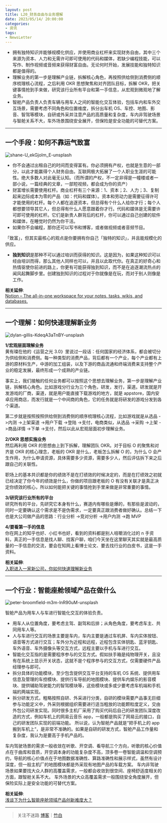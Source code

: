 ```yaml
---
layout: post
title: L20_财务自由与业务理解
date: 2023/05/14/ 20:00:00
categories:
- 资讯
tags:
- NewsLetter
---
```


- 拥有独特知识并能够规模化供应，并使用商业杠杆来实现财务自由，其中三个来源为资本、人力和无需许可即可使用的代码和媒体，若缺少编程技能，可以写作、制作视频或音频来获得财富自由。无论何时开始，发展技能和独特知识都是值得的。
- 理解业务的第一步是理解产业链，拆解核心角色，再按照供给侧到消费侧的顺序梳理核心流程，之后利用 OKR 思想聚焦和对齐团队目标，拆解 OKR，把关键事情抢到手来做，研究该行业所有平台和第一手信息，从宏观到微观地了解业务。
- 智舱产品负责人负责车辆与用车人之间的智能化交互体验，包括车内和车外交互场景，需要考虑不同角色和位置维度，拆分出车机 OS、车控、地图、影音、智驾等模块，自研或外采并注意产品的高质量和复杂度，车内非驾驶场景与智舱关系不大，车外场景围绕安全展开，但保险是安全功能的可替代方案。

---

## 一个手段：如何不靠运气致富

![shane-U_ekGjoIm_E-unsplash](https://pics.naaln.com/shane-U_ekGjoIm_E-unsplash.jpg-basicBlog)

- 你不会通过出租自己的时间而变得富有。你必须拥有产权，也就是生意的一部分，以此才能赢得个人财务自由。互联网极大拓展了一个人职业生涯的可能性。绝大多数人对此毫无认知。（而所谓的产权，不一定非得是一幢楼或者一部小说，一篇经典的文章，一部短视频，都会成为你的资产）
- 财富增长需要使用杠杆。商业杠杆有三个来源：1、资本；2、人力；3、复制起来边际成本为零的产品（如：代码和媒体）。资本和劳动力是需要征得许可才能使用的杠杆。每个人都在追逐资本，但总得有个什么人给你才行；每个人都想要领导其它人，但总得有什么人愿意跟着你才行。代码和媒体是无需要许可即可使用的杠杆。它们是新贵人群背后的杠杆，你可以通过自己创建的软件和媒体，在睡觉时仍然为你干活。
- 如果你不会编程，那你还可以写书和博客，或者做视频或者音频节目。

「致富」，但其实最核心的观点是你要拥有你自己「独特的知识」，并且能规模化的供应。

- **独到知识**是那种不可以通过培训而获得的知识。这是因为，如果这种知识可以经由培训而得，那么其他人同样也可以，并且以此取代你。在真正的好奇心和热情驱使你前进的路上，你更有可能获得独到知识，而不是在追逐潮流热点的闻风起舞脚步里。创建独到知识的过程对于你就像是在玩，而对于别人则像是工作。


**相关延伸**:  
[Notion – The all-in-one workspace for your notes, tasks, wikis, and databases.](https://www.notion.so/plidezus/9133613f4ca84b17a86120a7057dc7fe)

---

## 一个理解：如何快速理解新业务

![dylan-gillis-KdeqA3aTnBY-unsplash](https://pics.naaln.com/dylan-gillis-KdeqA3aTnBY-unsplash.jpg-basicBlog)

**1/宏观层面理解业务**  
黄有璨在他的《运营之光 3.0》里说过一段话：任何国家的经济体系，都会被切分为供给侧和消费侧。每一种类型的消费产品，背后都有一个产业，每个产业都有上游的原材料生产，中游的加工组装，以及下游的商品流通和终端消费来支持整个产业的稳定发展，最终形成一个成熟的产业链。

事实上，我们接触的任何业务都可以按照这个思想去理解业务，第一步是理解产业链，拆解核心角色。比如游戏分行业为三个角色，研发，发行，渠道。研发就是开发游戏的厂商，渠道，就是用户能直接下载游戏的地方，就是 appstore，国内安卓应用商店，而发行就是一个中间商的角色，它的任务就是将研发的游戏分发到各个渠道。

第二步就是按照按照供给侧到消费侧的顺序梳理核心流程，比如游戏就是从选品 ->内测 ->上架渠道 ->用户下载 ->登陆 ->支付，电商类似，从选品 ->采购 ->上架 ->商品详情 ->下单 ->支付，然后以此从宏观层面初步理解业务。

**2/OKR 思想实施业务**  
然后再利用 OKR 的思想由上到下拆解，理解团队 OKR。对于目标 O 的聚焦和对齐是 OKR 的核心理念，老板的 OKR 是什么，老板怎么拆解 O 的，为什么 O 会产生作用，为什么申请资源，具体需要多少资源，需要多少人，然后评估拆下来之后跟自己的关联性。

职场上的基本共识都是你的绩效不是在打绩效的时候决定的，而是在打绩效之初就已经决定了你今年的绩效是什么，你做的项目跟老板的 O 有没有关联才是真正决定你绩效的核心，所以如何能把关键的事情抢到手里来做是非常重要的事情。

**3/研究该行业所有的平台**  
研究所有的平台，先研究它本身有什么，赛道内有哪些是爆的，有那些是波动的，同时一定要确认这个需求是不是伪需求，一定要真正跟消费者做好确认。总结一下也是大公司做产品的思路：行业分析 ->竞对分析 ->用户内测 ->跑 MVP  

**4/要看第一手的信息**  
你在网上的知乎也好、小红书也好，看到的资料都是别人咀嚼消化过的 n 手资料，真正的一手信息是找人聊、找客户聊，咱们今天坐在这里聊天其实就是最高质量的一手信息的交流，要会在知网上看博士论文、要去找行业的白皮书，这是一手资料。

**相关延伸**:  
[入职进入一家新公司，你如何快速理解新业务](https://m.okjike.com/originalPosts/644cdd04094426a059642a84?s=eyJ1IjoiNTg1ZjY5MjcwNjI0OTkwMDEyZjQ4MGRhIiwiZCI6MX0%3D)

---

## 一个行业：智能座舱领域产品在做什么

![peter-broomfield-m3m-lnR90uM-unsplash](https://pics.naaln.com/peter-broomfield-m3m-lnR90uM-unsplash.jpg-basicBlog)

智舱产品为用车人与车进行智能化交互的体验负责。
- 用车人从位置角度，要考虑主驾、副驾和后排；从角色角度，要考虑车主、共同用车人等。
- 人与车进行交互的场景主要是车内，车内主要是通过车机屏、车内实体按钮、语音等方式进行交互；车外分为近程和远程，近程包含实体钥匙、蓝牙钥匙、车外语音、车外摄像头等交互方式，远程主要以手机与车进行交互。
- 智能化交互指的是需要程序参与的交互方式。假如扶手箱是纯物理开关，且没有在系统上显示开关状态，这就不是个程序参与的交互方式，仅需要硬件产品经理参与即可。
- 拆分具体的功能模块，至少包含提供交互平台支持的车机 OS 系统、提供用车信息及管理的车控模块、提供行车导航的地图模块、提供车内娱乐的影音模块、提供辅助驾驶能力的智驾模块等，这些模块或多或少要考虑车机端和手机端的两端实现。
- 拆分研发方式，粗略按照自研、外采进行分类，自研的模块需要产品事无巨细参与功能定义中，外采则根据组织需要进行适当粗放的功能颗粒度定义，交由外包公司研发实现。同时很多主机厂采用了购买代码后自己的研发团队深度改造的方式，例如车机上的网易云音乐 app，一般都是购买了网易云的接口，自己的研发团队实现的前端功能。
所以说，认为智舱产品就是“把手机上的 app 搬到车机上“，是非常不准确的。如果是自研的研发方式，智舱产品工作量和复杂度，我认为是要高于手机产品的。

车内驾驶场景的需求一般收敛在听歌、开空调、看导航三个方向，听歌的核心价值点在于曲库和音质，开空调本身的功能复杂度不高，顶多卷一卷智能调温和空调预约，导航的核心价值点在于地图数据准确性、算路准确性和展示样式，虽然有设计深度，但一般主机厂的地图模块都是外采现有地图产品的车载方案。
车内非驾驶场景如果要找大众人群的高覆盖需求，一般都会收敛到很空间、座椅舒适度相关的方面，跟智舱关系不大。
车外场景的大众高覆盖需求一般围绕安全角度展开，但保险实际上是安全功能的可替代方案。

**相关延伸**:  
[浅谈下为什么智能座舱领域产品创新难度大？](https://m.okjike.com/originalPosts/6454f840205bd8b62ee018f9)

---

> 关注不迷路 [博客](https://blog.naaln.com/)｜[竹白](https://space.zhubai.love/)

